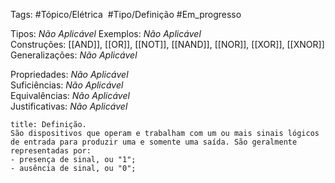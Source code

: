 Tags: #Tópico/Elétrica  #Tipo/Definição #Em_progresso

Tipos: _Não Aplicável_ 
Exemplos: _Não Aplicável_  
Construções: [[AND]], [[OR]], [[NOT]], [[NAND]], [[NOR]], [[XOR]], [[XNOR]]
Generalizações: _Não Aplicável_

Propriedades: _Não Aplicável_  
Suficiências: _Não Aplicável_  
Equivalências: _Não Aplicável_  
Justificativas: _Não Aplicável_

```ad-abstract
title: Definição.
São dispositivos que operam e trabalham com um ou mais sinais lógicos de entrada para produzir uma e somente uma saída. São geralmente representadas por: 
- presença de sinal, ou "1";
- ausência de sinal, ou "0";


```

